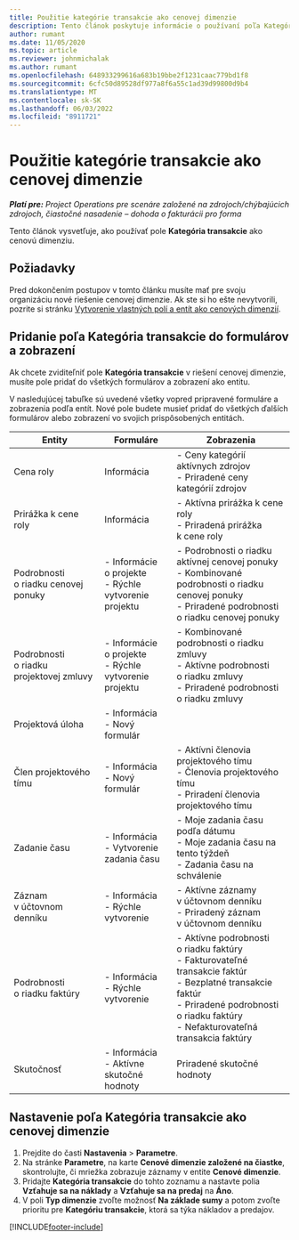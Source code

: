 ```yaml
---
title: Použitie kategórie transakcie ako cenovej dimenzie
description: Tento článok poskytuje informácie o používaní poľa Kategória transakcie ako cenovej dimenzie.
author: rumant
ms.date: 11/05/2020
ms.topic: article
ms.reviewer: johnmichalak
ms.author: rumant
ms.openlocfilehash: 648933299616a683b19bbe2f1231caac779bd1f8
ms.sourcegitcommit: 6cfc50d89528df977a8f6a55c1ad39d99800d9b4
ms.translationtype: MT
ms.contentlocale: sk-SK
ms.lasthandoff: 06/03/2022
ms.locfileid: "8911721"
---
```

# <a name="use-transaction-category-as-a-pricing-dimension"></a>Použitie kategórie transakcie ako cenovej dimenzie


_**Platí pre:** Project Operations pre scenáre založené na zdrojoch/chýbajúcich zdrojoch, čiastočné nasadenie – dohoda o fakturácii pro forma_


Tento článok vysvetľuje, ako používať pole **Kategória transakcie** ako cenovú dimenziu. 

## <a name="prerequisites"></a>Požiadavky
Pred dokončením postupov v tomto článku musíte mať pre svoju organizáciu nové riešenie cenovej dimenzie. Ak ste si ho ešte nevytvorili, pozrite si stránku [Vytvorenie vlastných polí a entít ako cenových dimenzií](create-custom-fields-entities-pricing-dimensions.md).

## <a name="add-the-transaction-category-field-to-forms-and-views"></a>Pridanie poľa Kategória transakcie do formulárov a zobrazení
Ak chcete zviditeľniť pole **Kategória transakcie** v riešení cenovej dimenzie, musíte pole pridať do všetkých formulárov a zobrazení ako entitu.

V nasledujúcej tabuľke sú uvedené všetky vopred pripravené formuláre a zobrazenia podľa entít. Nové pole budete musieť pridať do všetkých ďalších formulárov alebo zobrazení vo svojich prispôsobených entitách.

|  Entity        | Formuláre     |Zobrazenia        |
| ------------------------------|---------------------------------|----------------------------------|
|  Cena roly| Informácia |- Ceny kategórií aktívnych zdrojov<br> - Priradené ceny kategórií zdrojov |
|  Prirážka k cene roly| Informácia|- Aktívna prirážka k cene roly<br>- Priradená prirážka k cene roly |
|  Podrobnosti o riadku cenovej ponuky|- Informácie o projekte<br>- Rýchle vytvorenie projektu| - Podrobnosti o riadku aktívnej cenovej ponuky<br>- Kombinované podrobnosti o riadku cenovej ponuky<br>- Priradené podrobnosti o riadku cenovej ponuky |
|  Podrobnosti o riadku projektovej zmluvy|- Informácie o projekte<br>- Rýchle vytvorenie projektu|- Kombinované podrobnosti o riadku zmluvy<br>- Aktívne podrobnosti o riadku zmluvy<br>- Priradené podrobnosti o riadku zmluvy |
|  Projektová úloha|- Informácia<br>- Nový formulár| &nbsp; |
|  Člen projektového tímu|- Informácia<br>- Nový formulár|- Aktívni členovia projektového tímu<br>- Členovia projektového tímu<br>- Priradení členovia projektového tímu |
|  Zadanie času|- Informácia<br>- Vytvorenie zadania času|- Moje zadania času podľa dátumu<br>- Moje zadania času na tento týždeň<br>- Zadania času na schválenie|
|  Záznam v účtovnom denníku|- Informácia<br>- Rýchle vytvorenie|- Aktívne záznamy v účtovnom denníku<br>- Priradený záznam v účtovnom denníku|
|  Podrobnosti o riadku faktúry|- Informácia<br>- Rýchle vytvorenie|- Aktívne podrobnosti o riadku faktúry<br>- Fakturovateľné transakcie faktúr<br>- Bezplatné transakcie faktúr<br>- Priradené podrobnosti o riadku faktúry <br>- Nefakturovateľná transakcia faktúry|
|  Skutočnosť|- Informácia<br>- Aktívne skutočné hodnoty| Priradené skutočné hodnoty |

## <a name="set-up-the-transaction-category-field-as-a-pricing-dimension"></a>Nastavenie poľa Kategória transakcie ako cenovej dimenzie

1. Prejdite do časti **Nastavenia** > **Parametre**. 
2. Na stránke **Parametre**, na karte **Cenové dimenzie založené na čiastke**, skontrolujte, či mriežka zobrazuje záznamy v entite **Cenové dimenzie**.
3. Pridajte **Kategória transakcie** do tohto zoznamu a nastavte polia **Vzťahuje sa na náklady** a **Vzťahuje sa na predaj** na **Áno**.
4. V poli **Typ dimenzie** zvoľte možnosť **Na základe sumy** a potom zvoľte prioritu pre **Kategóriu transakcie**, ktorá sa týka nákladov a predajov.


[!INCLUDE[footer-include](../includes/footer-banner.md)]